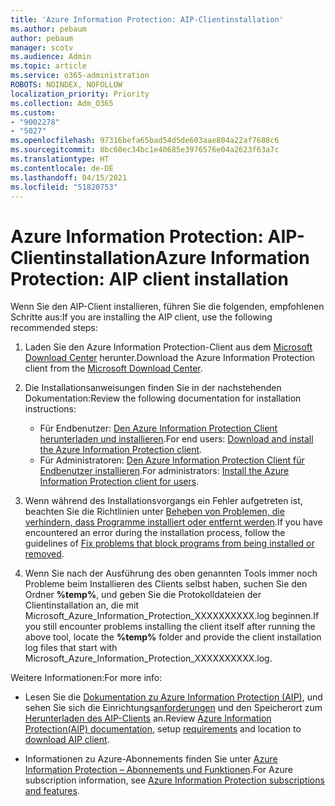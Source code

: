 ```yaml
---
title: 'Azure Information Protection: AIP-Clientinstallation'
ms.author: pebaum
author: pebaum
manager: scotv
ms.audience: Admin
ms.topic: article
ms.service: o365-administration
ROBOTS: NOINDEX, NOFOLLOW
localization_priority: Priority
ms.collection: Adm_O365
ms.custom:
- "9002278"
- "5027"
ms.openlocfilehash: 97316befa65bad54d5de603aae804a22af7688c6
ms.sourcegitcommit: 8bc60ec34bc1e40685e3976576e04a2623f63a7c
ms.translationtype: HT
ms.contentlocale: de-DE
ms.lasthandoff: 04/15/2021
ms.locfileid: "51820753"
---
```

# <a name="azure-information-protection-aip-client-installation"></a><span data-ttu-id="1dc90-102">Azure Information Protection: AIP-Clientinstallation</span><span class="sxs-lookup"><span data-stu-id="1dc90-102">Azure Information Protection: AIP client installation</span></span>

<span data-ttu-id="1dc90-103">Wenn Sie den AIP-Client installieren, führen Sie die folgenden, empfohlenen Schritte aus:</span><span class="sxs-lookup"><span data-stu-id="1dc90-103">If you are installing the AIP client, use the following recommended steps:</span></span>

1. <span data-ttu-id="1dc90-104">Laden Sie den Azure Information Protection-Client aus dem [Microsoft Download Center](https://www.microsoft.com/download/details.aspx?id=53018) herunter.</span><span class="sxs-lookup"><span data-stu-id="1dc90-104">Download the Azure Information Protection client from the [Microsoft Download Center](https://www.microsoft.com/download/details.aspx?id=53018).</span></span>

2. <span data-ttu-id="1dc90-105">Die Installationsanweisungen finden Sie in der nachstehenden Dokumentation:</span><span class="sxs-lookup"><span data-stu-id="1dc90-105">Review the following documentation for installation instructions:</span></span>

    - <span data-ttu-id="1dc90-106">Für Endbenutzer: [Den Azure Information Protection Client herunterladen und installieren](https://docs.microsoft.com/azure/information-protection/rms-client/install-client-app).</span><span class="sxs-lookup"><span data-stu-id="1dc90-106">For end users: [Download and install the Azure Information Protection client](https://docs.microsoft.com/azure/information-protection/rms-client/install-client-app).</span></span>
    - <span data-ttu-id="1dc90-107">Für Administratoren: [Den Azure Information Protection Client für Endbenutzer installieren](https://docs.microsoft.com/azure/information-protection/rms-client/client-admin-guide-install).</span><span class="sxs-lookup"><span data-stu-id="1dc90-107">For administrators: [Install the Azure Information Protection client for users](https://docs.microsoft.com/azure/information-protection/rms-client/client-admin-guide-install).</span></span>

3. <span data-ttu-id="1dc90-108">Wenn während des Installationsvorgangs ein Fehler aufgetreten ist, beachten Sie die Richtlinien unter [Beheben von Problemen, die verhindern, dass Programme installiert oder entfernt werden](https://support.microsoft.com/help/17588/windows-fix-problems-that-block-programs-being-installed-or-removed).</span><span class="sxs-lookup"><span data-stu-id="1dc90-108">If you have encountered an error during the installation process, follow the guidelines of [Fix problems that block programs from being installed or removed](https://support.microsoft.com/help/17588/windows-fix-problems-that-block-programs-being-installed-or-removed).</span></span>

4. <span data-ttu-id="1dc90-109">Wenn Sie nach der Ausführung des oben genannten Tools immer noch Probleme beim Installieren des Clients selbst haben, suchen Sie den Ordner **%temp%**, und geben Sie die Protokolldateien der Clientinstallation an, die mit Microsoft_Azure_Information_Protection_XXXXXXXXXX.log beginnen.</span><span class="sxs-lookup"><span data-stu-id="1dc90-109">If you still encounter problems installing the client itself after running the above tool, locate the **%temp%** folder and provide the client installation log files that start with Microsoft_Azure_Information_Protection_XXXXXXXXXX.log.</span></span>

<span data-ttu-id="1dc90-110">Weitere Informationen:</span><span class="sxs-lookup"><span data-stu-id="1dc90-110">For more info:</span></span>

- <span data-ttu-id="1dc90-111">Lesen Sie die [Dokumentation zu Azure Information Protection (AIP)](https://docs.microsoft.com/azure/information-protection/what-is-information-protection), und sehen Sie sich die Einrichtungs[anforderungen](https://docs.microsoft.com/azure/information-protection/get-started/requirements) und den Speicherort zum [Herunterladen des AIP-Clients](https://www.microsoft.com/download/details.aspx?id=53018) an.</span><span class="sxs-lookup"><span data-stu-id="1dc90-111">Review [Azure Information Protection(AIP) documentation](https://docs.microsoft.com/azure/information-protection/what-is-information-protection), setup [requirements](https://docs.microsoft.com/azure/information-protection/get-started/requirements) and location to [download AIP client](https://www.microsoft.com/download/details.aspx?id=53018).</span></span>

- <span data-ttu-id="1dc90-112">Informationen zu Azure-Abonnements finden Sie unter [Azure Information Protection – Abonnements und Funktionen](https://azure.microsoft.com/pricing/details/information-protection).</span><span class="sxs-lookup"><span data-stu-id="1dc90-112">For Azure subscription information, see [Azure Information Protection subscriptions and features](https://azure.microsoft.com/pricing/details/information-protection).</span></span>
